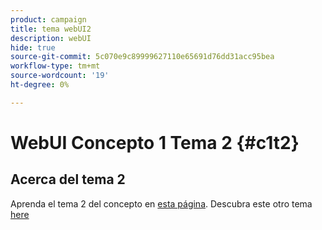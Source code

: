 ```yaml
---
product: campaign
title: tema webUI2
description: webUI
hide: true
source-git-commit: 5c070e9c89999627110e65691d76dd31acc95bea
workflow-type: tm+mt
source-wordcount: '19'
ht-degree: 0%

---
```


# WebUI Concepto 1 Tema 2 {#c1t2}

## Acerca del tema 2

Aprenda el tema 2 del concepto en [esta página](../concept2/topic2.md).
Descubra este otro tema [here](../../automation/workflow/about-workflows.md)